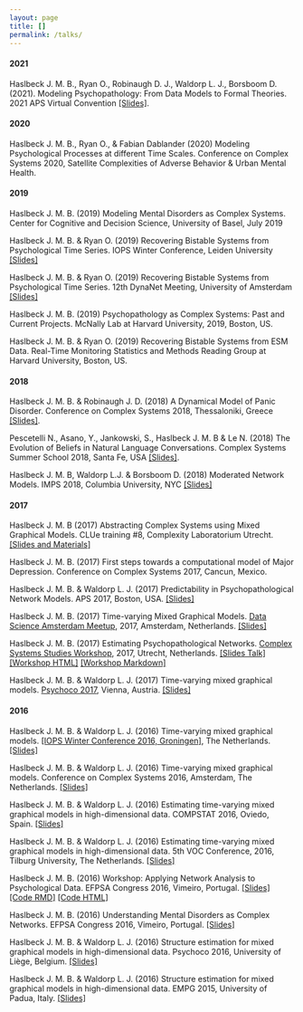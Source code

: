 ```yaml
---
layout: page
title: []
permalink: /talks/
---
```


#### 2021

Haslbeck J. M. B., Ryan O., Robinaugh D. J., Waldorp L. J., Borsboom D. (2021). Modeling Psychopathology: From Data Models to Formal Theories. 2021 APS Virtual Convention [[Slides]](http://jmbh.github.io/files/APS2021_DM2FT_online).

#### 2020

Haslbeck J. M. B., Ryan O., & Fabian Dablander (2020) Modeling Psychological Processes at different Time Scales. Conference on Complex Systems 2020, Satellite Complexities of Adverse Behavior & Urban Mental Health.

#### 2019

Haslbeck J. M. B. (2019) Modeling Mental Disorders as Complex Systems. Center for Cognitive and Decision Science, University of Basel, July 2019

Haslbeck J. M. B. & Ryan O. (2019) Recovering Bistable Systems from Psychological Time Series. IOPS Winter Conference, Leiden University [[Slides]](http://jmbh.github.io/files/RecovBS_Dec12_IOPS2019.pdf)

Haslbeck J. M. B. & Ryan O. (2019) Recovering Bistable Systems from Psychological Time Series. 12th DynaNet Meeting, University of Amsterdam [[Slides]](http://jmbh.github.io/files/bistability_DynaNet_Dec4.pdf)

Haslbeck J. M. B. (2019) Psychopathology as Complex Systems: Past and Current Projects. McNally Lab at Harvard University, 2019, Boston, US.

Haslbeck J. M. B. & Ryan O. (2019) Recovering Bistable Systems from ESM Data. Real-Time Monitoring Statistics and Methods Reading Group at Harvard University, Boston, US.

#### 2018

Haslbeck J. M. B. & Robinaugh J. D. (2018) A Dynamical Model of Panic Disorder. Conference on Complex Systems 2018, Thessaloniki, Greece [[Slides]](http://jmbh.github.io/files/CCS2018_PanicModel_onlineVersion.pdf).

Pescetelli N., Asano, Y., Jankowski, S., Haslbeck J. M. B & Le N. (2018) The Evolution of Beliefs in Natural Language Conversations. Complex Systems Summer School 2018, Santa Fe, USA [[Slides]](http://jmbh.github.io/files/CSSS2018.pdf).

Haslbeck J. M. B, Waldorp L.J. & Borsboom D. (2018) Moderated Network Models. IMPS 2018, Columbia University, NYC [[Slides]](http://jmbh.github.io/files/IMPS_ModNW.pdf)

#### 2017

Haslbeck J. M. B (2017) Abstracting Complex Systems using Mixed Graphical Models. CLUe training #8, Complexity Laboratorium Utrecht. [[Slides and Materials]](https://www.uu.nl/en/events/clue-training-8-abstracting-complex-systems-using-mixed-graphical-models) 

Haslbeck J. M. B. (2017) First steps towards a computational model of Major Depression. Conference on Complex Systems 2017, Cancun, Mexico.

Haslbeck J. M. B. & Waldorp L. J. (2017) Predictability in Psychopathological Network Models. APS 2017, Boston, USA. [[Slides]](http://jmbh.github.io/files/aps_NP_talk.pdf) 

Haslbeck J. M. B. (2017) Time-varying Mixed Graphical Models. [Data Science Amsterdam Meetup](https://www.meetup.com/Data-Science-Amsterdam/events/238378768/), 2017, Amsterdam, Netherlands. [[Slides]](http://jmbh.github.io/figs/About/DSA_Meetup_TVG_jonashaslbeck_online.pdf) 

Haslbeck J. M. B. (2017) Estimating Psychopathological Networks. [Complex Systems Studies Workshop](https://www.uu.nl/en/events/complex-systems-studies-workshop-networks), 2017, Utrecht, Netherlands. [[Slides Talk]](http://jmbh.github.io/figs/About/UCW17_talk.pdf) [[Workshop HTML]](http://jmbh.github.io/figs/About/CS_WS_Utrecht_March15_jonashaslbeck.html) [[Workshop Markdown]](http://jmbh.github.io/figs/About/CS_WS_Utrecht_March15_jonashaslbeck.Rmd)

Haslbeck J. M. B. & Waldorp L. J. (2017) Time-varying mixed graphical models. [Psychoco 2017](https://eeecon.uibk.ac.at/psychoco/2017/index.html), Vienna, Austria. [[Slides]](http://jmbh.github.io/figs/About/TVG_Psychoco2017_online.pdf)

#### 2016

Haslbeck J. M. B. & Waldorp L. J. (2016) Time-varying mixed graphical models. [[IOPS Winter Conference 2016, Groningen]](http://www.iops.nl/conferences/previous-iops-conferences/), The Netherlands. [[Slides]](http://jmbh.github.io/figs/About/TVG_IOPS_Winter2016.pdf)

Haslbeck J. M. B. & Waldorp L. J. (2016) Time-varying mixed graphical models. Conference on Complex Systems 2016, Amsterdam, The Netherlands. [[Slides]](http://jmbh.github.io/figs/About/TVG_CCS2016.pdf)

Haslbeck J. M. B. & Waldorp L. J. (2016) Estimating time-varying mixed graphical models in high-dimensional data. COMPSTAT 2016, Oviedo, Spain. [[Slides]](http://jmbh.github.io/figs/About/TVG_compstat2016.pdf)

Haslbeck J. M. B. & Waldorp L. J. (2016) Estimating time-varying mixed graphical models in high-dimensional data. 5th VOC Conference, 2016, Tilburg University, The Netherlands. [[Slides]](http://jmbh.github.io/figs/efpsa_workshop/voc2016_slides.pdf)

Haslbeck J. M. B. (2016) Workshop: Applying Network Analysis to Psychological Data. EFPSA Congress 2016, Vimeiro, Portugal. [[Slides]](http://jmbh.github.io/figs/efpsa_workshop/NetworkAnalysisWorkshop_Slides.html) [[Code RMD]](http://jmbh.github.io/figs/efpsa_workshop/NetworkAnalysisWorkshop_Codefile.Rmd) [[Code HTML]](http://jmbh.github.io/figs/efpsa_workshop/NetworkAnalysisWorkshop_Codefile.html)

Haslbeck J. M. B. (2016) Understanding Mental Disorders as Complex Networks. EFPSA Congress 2016, Vimeiro, Portugal. [[Slides]](http://jmbh.github.io/figs/efpsa_workshop/efpsa2016_talk_online.pdf)

Haslbeck J. M. B. & Waldorp L. J. (2016) Structure estimation for mixed graphical models in high-dimensional data. Psychoco 2016, University of Liège, Belgium. [[Slides]](http://jmbh.github.io/figs/About/psychoco2016_slides.pdf)

Haslbeck J. M. B. & Waldorp L. J. (2016) Structure estimation for mixed graphical models in high-dimensional data. EMPG 2015, University of Padua, Italy. [[Slides]](http://jmbh.github.io/figs/About/empg2015_slides.pdf)


